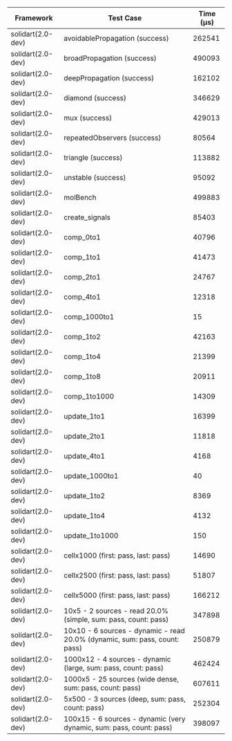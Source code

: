 | Framework | Test Case | Time (μs) |
| --- | --- | --- |
| solidart(2.0-dev) | avoidablePropagation (success) | 262541 |
| solidart(2.0-dev) | broadPropagation (success) | 490093 |
| solidart(2.0-dev) | deepPropagation (success) | 162102 |
| solidart(2.0-dev) | diamond (success) | 346629 |
| solidart(2.0-dev) | mux (success) | 429013 |
| solidart(2.0-dev) | repeatedObservers (success) | 80564 |
| solidart(2.0-dev) | triangle (success) | 113882 |
| solidart(2.0-dev) | unstable (success) | 95092 |
| solidart(2.0-dev) | molBench | 499883 |
| solidart(2.0-dev) | create_signals | 85403 |
| solidart(2.0-dev) | comp_0to1 | 40796 |
| solidart(2.0-dev) | comp_1to1 | 41473 |
| solidart(2.0-dev) | comp_2to1 | 24767 |
| solidart(2.0-dev) | comp_4to1 | 12318 |
| solidart(2.0-dev) | comp_1000to1 | 15 |
| solidart(2.0-dev) | comp_1to2 | 42163 |
| solidart(2.0-dev) | comp_1to4 | 21399 |
| solidart(2.0-dev) | comp_1to8 | 20911 |
| solidart(2.0-dev) | comp_1to1000 | 14309 |
| solidart(2.0-dev) | update_1to1 | 16399 |
| solidart(2.0-dev) | update_2to1 | 11818 |
| solidart(2.0-dev) | update_4to1 | 4168 |
| solidart(2.0-dev) | update_1000to1 | 40 |
| solidart(2.0-dev) | update_1to2 | 8369 |
| solidart(2.0-dev) | update_1to4 | 4132 |
| solidart(2.0-dev) | update_1to1000 | 150 |
| solidart(2.0-dev) | cellx1000 (first: pass, last: pass) | 14690 |
| solidart(2.0-dev) | cellx2500 (first: pass, last: pass) | 51807 |
| solidart(2.0-dev) | cellx5000 (first: pass, last: pass) | 166212 |
| solidart(2.0-dev) | 10x5 - 2 sources - read 20.0% (simple, sum: pass, count: pass) | 347898 |
| solidart(2.0-dev) | 10x10 - 6 sources - dynamic - read 20.0% (dynamic, sum: pass, count: pass) | 250879 |
| solidart(2.0-dev) | 1000x12 - 4 sources - dynamic (large, sum: pass, count: pass) | 462424 |
| solidart(2.0-dev) | 1000x5 - 25 sources (wide dense, sum: pass, count: pass) | 607611 |
| solidart(2.0-dev) | 5x500 - 3 sources (deep, sum: pass, count: pass) | 252304 |
| solidart(2.0-dev) | 100x15 - 6 sources - dynamic (very dynamic, sum: pass, count: pass) | 398097 |
